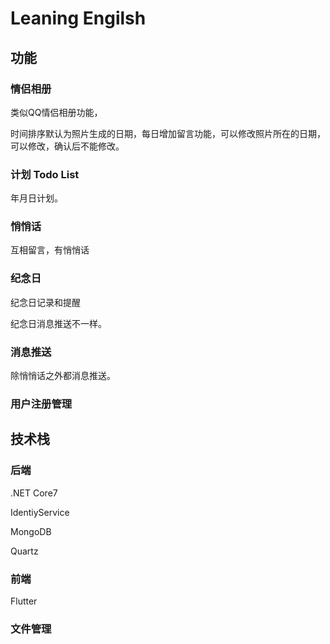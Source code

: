 

# Leaning Engilsh



## 功能



### 情侣相册

类似QQ情侣相册功能，

时间排序默认为照片生成的日期，每日增加留言功能，可以修改照片所在的日期，可以修改，确认后不能修改。



### 计划 Todo List

年月日计划。



### 悄悄话

互相留言，有悄悄话



### 纪念日

纪念日记录和提醒

纪念日消息推送不一样。



### 消息推送

除悄悄话之外都消息推送。



### 用户注册管理



## 技术栈



### 后端

.NET Core7

IdentiyService

MongoDB

Quartz



### 前端

Flutter



### 文件管理








